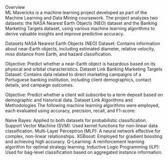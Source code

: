 Overview <br/>
ML Mavericks is a machine learning project developed as part of the Machine Learning and Data Mining coursework. The project analyzes two datasets: the NASA Nearest Earth Objects (NEO) dataset and the Banking Marketing Targets dataset, using various machine learning algorithms to derive valuable insights and improve predictive accuracy.

Datasets
NASA Nearest Earth Objects (NEO) Dataset: Contains information about near-Earth objects, including estimated diameter, relative velocity, miss distance from Earth, and hazard classification.

Objective: Predict whether a near-Earth object is hazardous based on its physical and orbital characteristics.
Dataset Link
Banking Marketing Targets Dataset: Contains data related to direct marketing campaigns of a Portuguese banking institution, including client demographics, contact details, and campaign outcomes.

Objective: Predict whether a client will subscribe to a term deposit based on demographic and historical data.
Dataset Link
Algorithms and Methodologies
The following machine learning algorithms were employed, each evaluated using accuracy, precision, recall, and F1-score:

Naive Bayes: Applied to both datasets for probabilistic classification.
Support Vector Machine (SVM): Used kernel functions for non-linear data classification.
Multi-Layer Perceptron (MLP): A neural network effective for complex, non-linear relationships.
XGBoost: Employed for gradient boosting and achieving high accuracy.
Q-Learning: A reinforcement learning algorithm for optimal strategy learning.
Inductive Logic Programming (ILP): Used for bag-level classification based on aggregated instance information.
